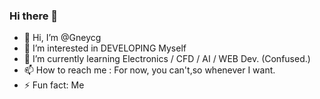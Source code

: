 ### Hi there 👋

- 👋 Hi, I’m @Gneycg
- 👀 I’m interested in DEVELOPING Myself
- 🌱 I’m currently learning Electronics / CFD / AI / WEB Dev. (Confused.)
- 📫 How to reach me : For now, you can't,so whenever I want.
- ⚡ Fun fact: Me

<!--
**Gneycg/Gneycg** is a ✨ _special_ ✨ repository because its `README.md` (this file) appears on your GitHub profile.


->
